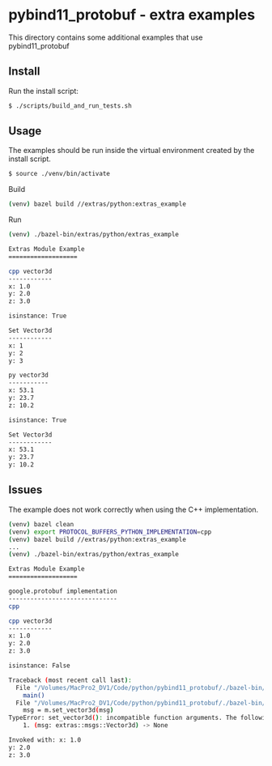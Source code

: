 # pybind11_protobuf - extra examples

This directory contains some additional examples that use pybind11_protobuf

## Install

Run the install script:

```bash
$ ./scripts/build_and_run_tests.sh
```

## Usage

The examples should be run inside the virtual environment created by the install script.

```bash
$ source ./venv/bin/activate
```

Build

```bash
(venv) bazel build //extras/python:extras_example
```

Run

```bash
(venv) ./bazel-bin/extras/python/extras_example

Extras Module Example
===================

cpp vector3d
------------
x: 1.0
y: 2.0
z: 3.0

isinstance: True

Set Vector3d
------------
x: 1
y: 2
y: 3

py vector3d
-----------
x: 53.1
y: 23.7
z: 10.2

isinstance: True

Set Vector3d
------------
x: 53.1
y: 23.7
y: 10.2
```


## Issues

The example does not work correctly when using the C++ implementation.

```bash
(venv) bazel clean
(venv) export PROTOCOL_BUFFERS_PYTHON_IMPLEMENTATION=cpp
(venv) bazel build //extras/python:extras_example
...
(venv) ./bazel-bin/extras/python/extras_example

Extras Module Example
===================

google.protobuf implementation
------------------------------
cpp

cpp vector3d
------------
x: 1.0
y: 2.0
z: 3.0

isinstance: False

Traceback (most recent call last):
  File "/Volumes/MacPro2_DV1/Code/python/pybind11_protobuf/./bazel-bin/extras/python/extras_example.runfiles/com_google_pybind11_protobuf/extras/python/extras_example.py", line 44, in <module>
    main()
  File "/Volumes/MacPro2_DV1/Code/python/pybind11_protobuf/./bazel-bin/extras/python/extras_example.runfiles/com_google_pybind11_protobuf/extras/python/extras_example.py", line 29, in main
    msg = m.set_vector3d(msg)
TypeError: set_vector3d(): incompatible function arguments. The following argument types are supported:
    1. (msg: extras::msgs::Vector3d) -> None

Invoked with: x: 1.0
y: 2.0
z: 3.0
```
